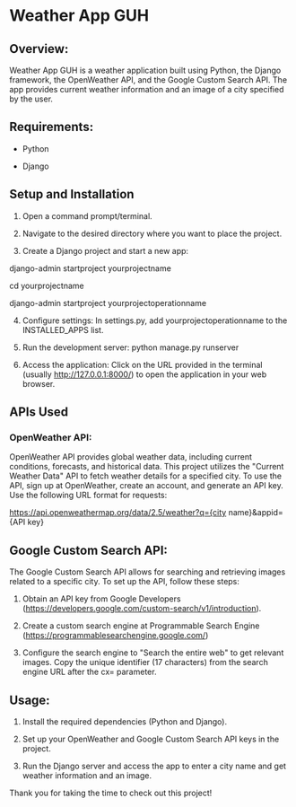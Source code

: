 # Weather App GUH

## Overview:

Weather App GUH is a weather application built using Python, the Django framework, the OpenWeather API, and the Google Custom Search API. The app provides current weather information and an image of a city specified by the user.

## Requirements:

* Python

* Django

## Setup and Installation

1. Open a command prompt/terminal.

2. Navigate to the desired directory where you want to place the project.

3. Create a Django project and start a new app:

django-admin startproject yourprojectname

cd yourprojectname

django-admin startproject yourprojectoperationname

4. Configure settings:
In settings.py, add yourprojectoperationname to the INSTALLED_APPS list.

5. Run the development server:
python manage.py runserver

6. Access the application:
Click on the URL provided in the terminal (usually http://127.0.0.1:8000/) to open the application in your web browser.

## APIs Used

### OpenWeather API:

OpenWeather API provides global weather data, including current conditions, forecasts, and historical data. This project utilizes the "Current Weather Data" API to fetch weather details for a specified city. To use the API, sign up at OpenWeather, create an account, and generate an API key. Use the following URL format for requests:

https://api.openweathermap.org/data/2.5/weather?q={city name}&appid={API key}

## Google Custom Search API:

The Google Custom Search API allows for searching and retrieving images related to a specific city. To set up the API, follow these steps:

1. Obtain an API key from Google Developers (https://developers.google.com/custom-search/v1/introduction).

2. Create a custom search engine at Programmable Search Engine (https://programmablesearchengine.google.com/)

3. Configure the search engine to "Search the entire web" to get relevant images. Copy the unique identifier (17 characters) from the search engine URL after the cx= parameter.

## Usage:

1. Install the required dependencies (Python and Django).

2. Set up your OpenWeather and Google Custom Search API keys in the project.

3. Run the Django server and access the app to enter a city name and get weather information and an image.

Thank you for taking the time to check out this project!
